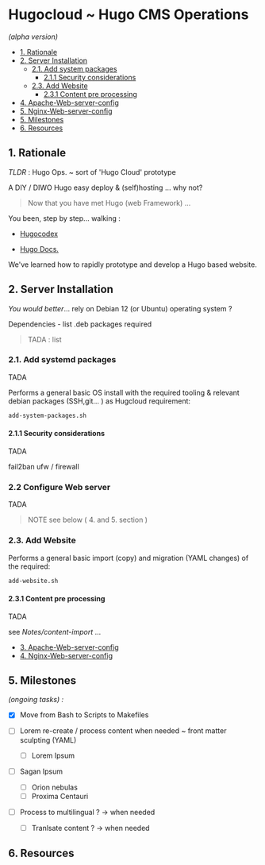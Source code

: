 # Hugocloud ~ Hugo CMS Operations
_(alpha version)_

<!-- TOC depthFrom:2 -->
- [1. Rationale](#1-rationale)
- [2. Server Installation](#2-server-installation)
    - [2.1. Add system packages](#21-add-system-packages)
	  - [2.1.1 Security considerations](#211-security-considerations)
	- [2.3. Add Website](#23-add-website)
	  - [2.3.1 Content pre processing](#311-content-pre-processing)
- [4. Apache-Web-server-config](#4-apache-web-server-config)
- [5. Nginx-Web-server-config](#5-nginx-web-server-config)
- [5. Milestones](#5-milestones)
- [6. Resources](#6-resources)


<!-- /TOC -->


## 1. Rationale

*TLDR* : Hugo Ops. ~  sort of 'Hugo Cloud' prototype 

A DIY / DIWO Hugo easy deploy &amp; (self)hosting ... why not? 


> Now that you have met Hugo (web Framework) ...

 You been, step by step... walking :

- [Hugocodex](https://github.com/jhvanderschee/hugocodex)

- [Hugo Docs.](https://gohugo.io/getting-started/)


We've learned how to rapidly prototype and develop a Hugo based website.

      
## 2. Server Installation 

*You would better*...  rely on Debian 12 (or Ubuntu)  operating system ?

Dependencies  - list .deb packages required

> TADA : list 
 
### 2.1. Add systemd packages

TADA

Performs a general basic OS install with the required tooling & relevant debian packages (SSH,git... ) as Hugcloud requirement:

``` bash
add-system-packages.sh
```

#### 2.1.1 Security considerations

TADA

fail2ban
ufw / firewall

### 2.2 Configure Web server

TADA

> NOTE see below ( 4. and 5. section )

### 2.3. Add Website

Performs a general basic import (copy)  and migration (YAML changes)  of the required:

``` bash
add-website.sh
```

#### 2.3.1 Content pre processing

TADA

see _Notes/content-import_ ...

- [3. Apache-Web-server-config](#4-apache-web-server-config)
- [4. Nginx-Web-server-config](#4-nginx-web-server-config)



## 5. Milestones
_(ongoing tasks) :_

- [x] Move from Bash to Scripts to Makefiles

- [ ] Lorem re-create / process content when needed ~ front matter sculpting (YAML)
  - [ ] Lorem Ipsum 
- [ ] Sagan Ipsum
  - [ ] Orion nebulas
  - [ ] Proxima Centauri

- [ ] Process to multilingual ? -> when needed
  - [ ] Tranlsate content ? -> when needed



## 6. Resources














